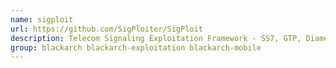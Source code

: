 ```yaml
---
name: sigploit
url: https://github.com/SigPloiter/SigPloit
description: Telecom Signaling Exploitation Framework - SS7, GTP, Diameter & SIP.
group: blackarch blackarch-exploitation blackarch-mobile
---
```

